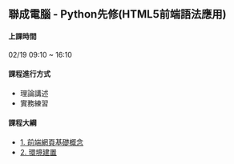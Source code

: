 ## 聯成電腦 - Python先修(HTML5前端語法應用)

#### 上課時間

02/19 09:10 ~ 16:10

#### 課程進行方式

- 理論講述
- 實務練習

#### 課程大綱
- [1. 前端網頁基礎概念](http://mirdex.github.io/HTML_20230219/1.%20前端網頁基礎概念.slides.html)
- [2. 環境建置](http://mirdex.github.io/HTML_20230219/2.%20開發環境與html簡介.slides.html)
